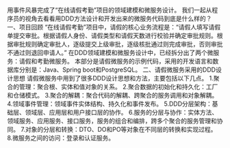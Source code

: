 用事件风暴完成了“在线请假考勤”项目的领域建模和微服务设计。 我们一起从程序员的视角去看看用DDD方法设计和开发出来的微服务代码到底是什么样的？
一、项目回顾
  “在线请假考勤”项目中，请假的核心业务流程是：“请假人填写请假单提交审批。根据请假人身份、请假类型和请假天数进行校验并确定审批规则。根据审批规则确定审批人，逐级提交上级审批，逐级核批通过则完成审批，否则审批不通过则退回申请人。”
在DDD领域建模和微服务设计中，已经拆分出了两个微服务：请假和考勤微服务。 本部分是请假微服务的示例代码，采用的开发语言和数据库分别是：Java、Spring boot和PostgreSQL。
二、请假微服务采用的DDD设计思想
     请假微服务中用到了很多DDD设计思想和方法，主要包括以下几点。
	1.聚合的管理：聚合根、实体和值对象的关系。
    2.聚合数据的初始化和持久化：工厂和仓储模式。
    3.聚合的解耦：聚合代码的解耦、跨聚合的服务调用和对象解耦。
    4.领域事件管理：领域事件实体结构、持久化和事件发布。
    5.DDD分层架构：基础层、领域层、应用层和用户接口层的协作。
    6.服务的分层与协作：实体方法、领域服务、应用服务、接口服务，服务的组合和编排，跨多个聚合的服务管理和协同。
    7.对象的分层和转换：DTO、DO和PO等对象在不同层的转换和实现过程。
    8.微服务之间的访问：登录和认证服务。